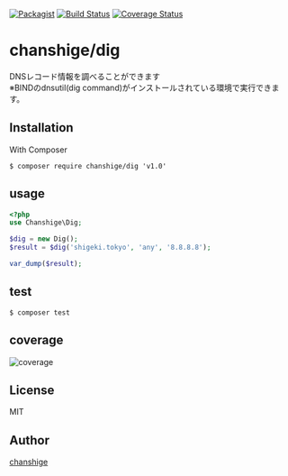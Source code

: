 [![Packagist](https://img.shields.io/badge/packagist-v1.0.0-blue.svg)](https://packagist.org/packages/chanshige/dig)
[![Build Status](https://travis-ci.org/chanshige/dig.svg?branch=master)](https://travis-ci.org/chanshige/dig)
[![Coverage Status](https://coveralls.io/repos/github/chanshige/dig/badge.svg?branch=master)](https://coveralls.io/github/chanshige/dig?branch=master)

# chanshige/dig
DNSレコード情報を調べることができます  
※BINDのdnsutil(dig command)がインストールされている環境で実行できます。

## Installation
With Composer
```
$ composer require chanshige/dig 'v1.0'
```

## usage
```php
<?php
use Chanshige\Dig;

$dig = new Dig();
$result = $dig('shigeki.tokyo', 'any', '8.8.8.8');

var_dump($result);
```

## test
`$ composer test`  


## coverage
![coverage](https://i.gyazo.com/1b6a7d56dbc7f62ed6e2fc2055c18582.png)

## License
MIT

## Author
[chanshige](https://twitter.com/chanshige)
